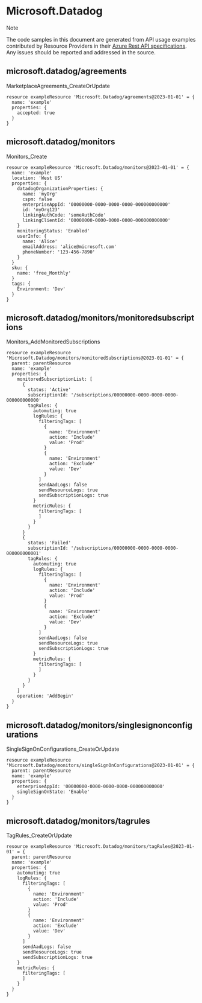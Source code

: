 # Microsoft.Datadog
  
> [!NOTE]
> The code samples in this document are generated from API usage examples contributed by Resource Providers in their [Azure Rest API specifications](https://github.com/Azure/azure-rest-api-specs). Any issues should be reported and addressed in the source.


## microsoft.datadog/agreements

MarketplaceAgreements_CreateOrUpdate
```bicep
resource exampleResource 'Microsoft.Datadog/agreements@2023-01-01' = {
  name: 'example'
  properties: {
    accepted: true
  }
}
```

## microsoft.datadog/monitors

Monitors_Create
```bicep
resource exampleResource 'Microsoft.Datadog/monitors@2023-01-01' = {
  name: 'example'
  location: 'West US'
  properties: {
    datadogOrganizationProperties: {
      name: 'myOrg'
      cspm: false
      enterpriseAppId: '00000000-0000-0000-0000-000000000000'
      id: 'myOrg123'
      linkingAuthCode: 'someAuthCode'
      linkingClientId: '00000000-0000-0000-0000-000000000000'
    }
    monitoringStatus: 'Enabled'
    userInfo: {
      name: 'Alice'
      emailAddress: 'alice@microsoft.com'
      phoneNumber: '123-456-7890'
    }
  }
  sku: {
    name: 'free_Monthly'
  }
  tags: {
    Environment: 'Dev'
  }
}
```

## microsoft.datadog/monitors/monitoredsubscriptions

Monitors_AddMonitoredSubscriptions
```bicep
resource exampleResource 'Microsoft.Datadog/monitors/monitoredSubscriptions@2023-01-01' = {
  parent: parentResource 
  name: 'example'
  properties: {
    monitoredSubscriptionList: [
      {
        status: 'Active'
        subscriptionId: '/subscriptions/00000000-0000-0000-0000-000000000000'
        tagRules: {
          automuting: true
          logRules: {
            filteringTags: [
              {
                name: 'Environment'
                action: 'Include'
                value: 'Prod'
              }
              {
                name: 'Environment'
                action: 'Exclude'
                value: 'Dev'
              }
            ]
            sendAadLogs: false
            sendResourceLogs: true
            sendSubscriptionLogs: true
          }
          metricRules: {
            filteringTags: [
            ]
          }
        }
      }
      {
        status: 'Failed'
        subscriptionId: '/subscriptions/00000000-0000-0000-0000-000000000001'
        tagRules: {
          automuting: true
          logRules: {
            filteringTags: [
              {
                name: 'Environment'
                action: 'Include'
                value: 'Prod'
              }
              {
                name: 'Environment'
                action: 'Exclude'
                value: 'Dev'
              }
            ]
            sendAadLogs: false
            sendResourceLogs: true
            sendSubscriptionLogs: true
          }
          metricRules: {
            filteringTags: [
            ]
          }
        }
      }
    ]
    operation: 'AddBegin'
  }
}
```

## microsoft.datadog/monitors/singlesignonconfigurations

SingleSignOnConfigurations_CreateOrUpdate
```bicep
resource exampleResource 'Microsoft.Datadog/monitors/singleSignOnConfigurations@2023-01-01' = {
  parent: parentResource 
  name: 'example'
  properties: {
    enterpriseAppId: '00000000-0000-0000-0000-000000000000'
    singleSignOnState: 'Enable'
  }
}
```

## microsoft.datadog/monitors/tagrules

TagRules_CreateOrUpdate
```bicep
resource exampleResource 'Microsoft.Datadog/monitors/tagRules@2023-01-01' = {
  parent: parentResource 
  name: 'example'
  properties: {
    automuting: true
    logRules: {
      filteringTags: [
        {
          name: 'Environment'
          action: 'Include'
          value: 'Prod'
        }
        {
          name: 'Environment'
          action: 'Exclude'
          value: 'Dev'
        }
      ]
      sendAadLogs: false
      sendResourceLogs: true
      sendSubscriptionLogs: true
    }
    metricRules: {
      filteringTags: [
      ]
    }
  }
}
```
